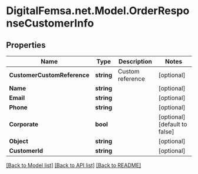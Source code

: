 # DigitalFemsa.net.Model.OrderResponseCustomerInfo

## Properties

Name | Type | Description | Notes
------------ | ------------- | ------------- | -------------
**CustomerCustomReference** | **string** | Custom reference | [optional] 
**Name** | **string** |  | [optional] 
**Email** | **string** |  | [optional] 
**Phone** | **string** |  | [optional] 
**Corporate** | **bool** |  | [optional] [default to false]
**Object** | **string** |  | [optional] 
**CustomerId** | **string** |  | [optional] 

[[Back to Model list]](../README.md#documentation-for-models) [[Back to API list]](../README.md#documentation-for-api-endpoints) [[Back to README]](../README.md)

